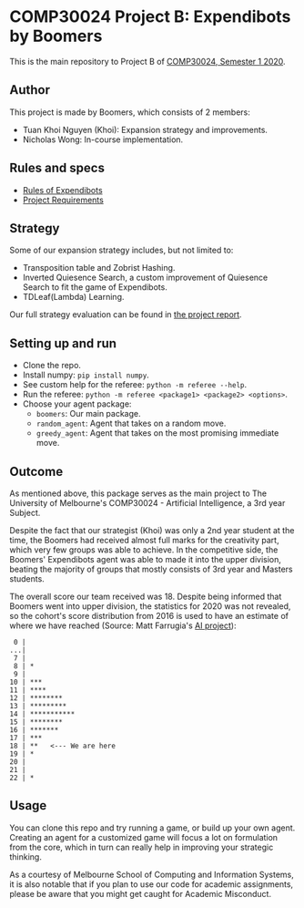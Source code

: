 # COMP30024 Project B: Expendibots by Boomers

This is the main repository to Project B of [COMP30024, Semester 1 2020](https://handbook.unimelb.edu.au/2020/subjects/comp30024).

## Author

This project is made by Boomers, which consists of 2 members: 
* Tuan Khoi Nguyen (Khoi): Expansion strategy and improvements.
* Nicholas Wong: In-course implementation.

## Rules and specs

* [Rules of Expendibots](https://github.com/tuankhoin/AI-Project-B/blob/master/Expendibots_Rules.pdf)
* [Project Requirements](https://github.com/tuankhoin/AI-Project-B/blob/master/Project_Spec.pdf)

## Strategy

Some of our expansion strategy includes, but not limited to:
* Transposition table and Zobrist Hashing.
* Inverted Quiesence Search, a custom improvement of Quiesence Search to fit the game of Expendibots.
* TDLeaf(Lambda) Learning.

Our full strategy evaluation can be found in [the project report](https://github.com/tuankhoin/AI-Project-B/blob/master/Boomers_ProjectB_Report.pdf).

## Setting up and run

* Clone the repo.
* Install numpy: `pip install numpy`.
* See custom help for the referee: `python -m referee --help`.
* Run the referee: `python -m referee <package1> <package2> <options>`.
* Choose your agent package:
  * `boomers`: Our main package.
  * `random_agent`: Agent that takes on a random move.
  * `greedy_agent`: Agent that takes on the most promising immediate move.
  
## Outcome

As mentioned above, this package serves as the main project to The University of Melbourne's COMP30024 - Artificial Intelligence, a 3rd year Subject.

Despite the fact that our strategist (Khoi) was only a 2nd year student at the time, the Boomers had received almost full marks for the creativity part, which very few groups was able to achieve. In the competitive side, the Boomers' Expendibots agent was able to made it into the upper division, beating the majority of groups that mostly consists of 3rd year and Masters students.

The overall score our team received was 18. Despite being informed that Boomers went into upper division, the statistics for 2020 was not revealed, so the cohort's score distribution from 2016 is used to have an estimate of where we have reached (Source: Matt Farrugia's [AI project](https://github.com/matomatical/AI-projectB)):


     0 | 
    ...|
     7 | 
     8 | *
     9 | 
    10 | ***
    11 | ****
    12 | ********
    13 | *********
    14 | ***********
    15 | ********
    16 | *******
    17 | ***
    18 | **   <--- We are here
    19 | *
    20 | 
    21 | 
    22 | * 



## Usage

You can clone this repo and try running a game, or build up your own agent. Creating an agent for a customized game will focus a lot on formulation from the core, which in turn can really help in improving your strategic thinking.

As a courtesy of Melbourne School of Computing and Information Systems, it is also notable that if you plan to use our code for academic assignments, please be aware that you might get caught for Academic Misconduct.
